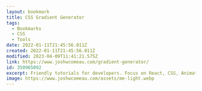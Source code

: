 ```yaml
---
layout: bookmark
title: CSS Gradient Generator
tags:
  - Bookmarks
  - CSS
  - Tools
date: 2022-01-11T21:45:56.011Z
created: 2022-01-11T21:45:56.011Z
modified: 2023-04-09T11:41:21.575Z
link: https://www.joshwcomeau.com/gradient-generator/
id: 350965092
excerpt: Friendly tutorials for developers. Focus on React, CSS, Animation, and more!
image: https://www.joshwcomeau.com/assets/me-light.webp
---
```

